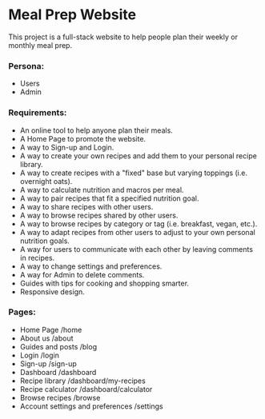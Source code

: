 # Meal Prep Website

This project is a full-stack website to help people plan their weekly or monthly meal prep.

### Persona:

- Users
- Admin

### Requirements:

- An online tool to help anyone plan their meals.
- A Home Page to promote the website.
- A way to Sign-up and Login.
- A way to create your own recipes and add them to your personal recipe library.
- A way to create recipes with a "fixed" base but varying toppings (i.e. overnight oats).
- A way to calculate nutrition and macros per meal.
- A way to pair recipes that fit a specified nutrition goal.
- A way to share recipes with other users.
- A way to browse recipes shared by other users.
- A way to browse recipes by category or tag (i.e. breakfast, vegan, etc.).
- A way to adapt recipes from other users to adjust to your own personal nutrition goals.
- A way for users to communicate with each other by leaving comments in recipes.
- A way to change settings and preferences.
- A way for Admin to delete comments.
- Guides with tips for cooking and shopping smarter.
- Responsive design.

### Pages:

- Home Page /home
- About us /about
- Guides and posts /blog
- Login /login
- Sign-up /sign-up
- Dashboard /dashboard
- Recipe library /dashboard/my-recipes
- Recipe calculator /dashboard/calculator
- Browse recipes /browse
- Account settings and preferences /settings
